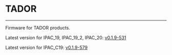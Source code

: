 # TADOR
---

Firmware for TADOR products.

Latest version for IPAC_19, IPAC_19_2, IPAC_20: [v0.1.9-531](https://github.com/surixArg/tador/tree/main/v0.1.9-531)

Latest version for IPAC_C19: [v0.1.9-579](https://github.com/surixArg/tador/tree/main/v0.1.9-579)

